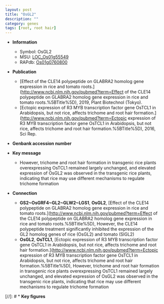 ```yaml
---
layout: post
title: "OsGL2"
description: ""
category: genes
tags: [root, root hair]
---
```


* **Information**  
    + Symbol: OsGL2  
    + MSU: [LOC_Os01g55549](http://rice.uga.edu/cgi-bin/ORF_infopage.cgi?orf=LOC_Os01g55549)  
    + RAPdb: [Os01g0760800](http://rapdb.dna.affrc.go.jp/viewer/gbrowse_details/irgsp1?name=Os01g0760800)  

* **Publication**  
    + [Effect of the CLE14 polypeptide on GLABRA2 homolog gene expression in rice and tomato roots.](http://www.ncbi.nlm.nih.gov/pubmed?term=Effect of the CLE14 polypeptide on GLABRA2 homolog gene expression in rice and tomato roots.%5BTitle%5D), 2019, Plant Biotechnol (Tokyo).
    + [Ectopic expression of R3 MYB transcription factor gene OsTCL1 in Arabidopsis, but not rice, affects trichome and root hair formation.](http://www.ncbi.nlm.nih.gov/pubmed?term=Ectopic expression of R3 MYB transcription factor gene OsTCL1 in Arabidopsis, but not rice, affects trichome and root hair formation.%5BTitle%5D), 2016, Sci Rep.

* **Genbank accession number**  

* **Key message**  
    + However, trichome and root hair formation in transgenic rice plants overexpressing OsTCL1 remained largely unchanged, and elevated expression of OsGL2 was observed in the transgenic rice plants, indicating that rice may use different mechanisms to regulate trichome formation

* **Connection**  
    + __GS2~OsGRF4~GL2~GLW2~LGS1__, __OsGL2__, [Effect of the CLE14 polypeptide on GLABRA2 homolog gene expression in rice and tomato roots.](http://www.ncbi.nlm.nih.gov/pubmed?term=Effect of the CLE14 polypeptide on GLABRA2 homolog gene expression in rice and tomato roots.%5BTitle%5D),  However, the CLE14 polypeptide treatment significantly inhibited the expression of the GL2 homolog genes of rice (OsGL2) and tomato (SlGL2)
    + __OsGL2__, __OsTCL1__, [Ectopic expression of R3 MYB transcription factor gene OsTCL1 in Arabidopsis, but not rice, affects trichome and root hair formation.](http://www.ncbi.nlm.nih.gov/pubmed?term=Ectopic expression of R3 MYB transcription factor gene OsTCL1 in Arabidopsis, but not rice, affects trichome and root hair formation.%5BTitle%5D),  However, trichome and root hair formation in transgenic rice plants overexpressing OsTCL1 remained largely unchanged, and elevated expression of OsGL2 was observed in the transgenic rice plants, indicating that rice may use different mechanisms to regulate trichome formation

[//]: # * **Key figures**  


